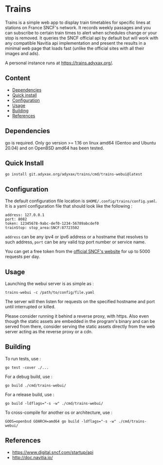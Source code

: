 # Trains

Trains is a simple web app to display train timetables for specific lines at stations on France SNCF's network. It records weekly passages and you can subscribe to certain train times to alert when schedules change or your stop is removed. It queries the SNCF official api by default but will work with any compatible Navitia api implementation and present the results in a minimal web page that loads fast (unlike the official sites with all their images and ads).

A personal instance runs at https://trains.adyxax.org/.

## Content

- [Dependencies](#dependencies)
- [Quick install](#quick-install)
- [Configuration](#configuration)
- [Usage](#usage)
- [Building](#building)
- [References](#references)

## Dependencies

go is required. Only go version >= 1.16 on linux amd64 (Gentoo and Ubuntu 20.04) and on OpenBSD amd64 has been tested.

## Quick Install

```
go install git.adyxax.org/adyxax/trains/cmd/trains-webui@latest
```

## Configuration

The default configuration file location is `$HOME/.config/trains/config.yaml`. It is a yaml configuration file that should look like the following :

```
address: 127.0.0.1
port: 8082
token: 12345678-9abc-def0-1234-56789abcdef0
trainStop: stop_area:SNCF:87723502
```

`address` can be any ipv4 or ipv6 address or a hostname that resolves to such address, `port` can be any valid tcp port number or service name.

You can get a free token from the [official SNCF's website](https://www.digital.sncf.com/startup/api/token-developpeur) for up to 5000 requests per day.

## Usage

Launching the webui server is as simple as :
```
trains-webui -c /path/to/config/file.yaml
```

The server will then listen for requests on the specified hostname and port until interrupted or killed.

Please consider running it behind a reverse proxy, with https. Also even though the static assets are embedded in the program's binary and can be served from there, consider serving the static assets directly from the web server acting as the reverse proxy or a cdn.

## Building

To run tests, use :
```
go test -cover ./...
```

For a debug build, use :
```
go build ./cmd/trains-webui/
```

For a release build, use :
```
go build -ldflags="-s -w" ./cmd/trains-webui/
```

To cross-compile for another os or architecture, use :
```
GOOS=openbsd GOARCH=amd64 go build -ldflags="-s -w" ./cmd/trains-webui/
```

## References

- https://www.digital.sncf.com/startup/api
- http://doc.navitia.io/
